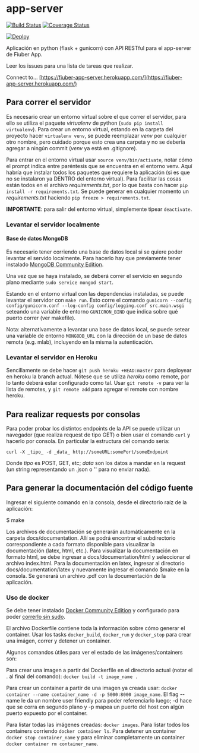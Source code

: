 # app-server

[![Build Status](https://travis-ci.org/fi-ubers/app-server.svg?branch=master)](https://travis-ci.org/fi-ubers/app-server)
[![Coverage Status](https://coveralls.io/repos/github/fi-ubers/app-server/badge.svg?branch=master)](https://coveralls.io/github/fi-ubers/app-server?branch=master)

[![Deploy](https://www.herokucdn.com/deploy/button.svg)](https://heroku.com/deploy)

Aplicación en python (flask + gunicorn) con API RESTful para el app-server de Fiuber App.

Leer los issues para una lista de tareas que realizar.

Connect to... [https://fiuber-app-server.herokuapp.com/](https://fiuber-app-server.herokuapp.com/)

## Para correr el servidor

Es necesario crear un entorno virtual sobre el que correr el servidor, para ello se utiliza el paquete _virtualenv_ de python (`sudo pip install virtualenv`). Para crear un entorno virtual, estando en la carpeta del proyecto hacer `virtualenv venv`, se puede reemplazar _venv_ por cualquier otro nombre, pero cuidado porque esto crea una carpeta y no se debería agregar a ningún commit (_venv_ ya está en .gitignore).

Para entrar en el entorno virtual usar `source venv/bin/activate`, notar cómo el prompt indica entre paréntesis que se encuentra en el entorno venv. Aquí habría que instalar todos los paquetes que requiere la aplicación (si es que no se instalaron ya DENTRO del entorno virtual). Para facilitar las cosas están todos en el archivo _requirements.txt_, por lo que basta con hacer `pip install -r requirements.txt`. Se puede generar en cualquier momento un _requirements.txt_ haciendo `pip freeze > requirements.txt`.

**IMPORTANTE**: para salir del entorno virtual, simplemente tipear `deactivate`.

### Levantar el servidor localmente

#### Base de datos MongoDB

Es necesario tener corriendo una base de datos local si se quiere poder levantar el servido localmente. Para hacerlo hay que previamente tener instalado [MongoDB Community Edition](https://docs.mongodb.com/tutorials/install-mongodb-on-ubuntu/).

Una vez que se haya instalado, se deberá correr el servicio en segundo plano mediante `sudo service mongod start`.

Estando en el entorno virtual con las dependencias instaladas, se puede levantar el servidor con `make run`. Esto corre el comando `gunicorn --config config/gunicorn.conf --log-config config/logging.conf src.main.wsgi` seteando una variable de entorno `GUNICRON_BIND` que indica sobre qué puerto correr (ver makefile).

Nota: alternativamente a levantar una base de datos local, se puede setear una variable de entorno `MONGODB_URL` con la dirección de un base de datos remota (e.g. mlab), incluyendo en la misma la autenticación.

### Levantar el servidor en Heroku

Sencillamente se debe hacer `git push heroku +HEAD:master` para deployear en heroku la branch actual. Nótese que se utiliza _heroku_ como remote, por lo tanto deberá estar configurado como tal. Usar `git remote -v` para ver la lista de remotes, y `git remote add` para agregar el remote con nombre heroku.

## Para realizar requests por consolas

Para poder probar los distintos endpoints de la API se puede utilizar un navegador (que realiza request de tipo GET) o bien usar el comando `curl` y hacerlo por consola. En particular la estructura del comando sería:

`curl -X _tipo_ -d _data_ http://someURL:somePort/someEndpoint`

Donde _tipo_ es POST, GET, etc; _data_ son los datos a mandar en la request (un string representando un .json o '' para no enviar nada). 

## Para generar la documentación del código fuente

Ingresar el siguiente comando en la consola, desde el directorio raíz de la aplicación:

$ make

Los archivos de documentación se generarán automáticamente en la carpeta docs/documentation. Allí se podrá encontrar el subdirectorio correspondiente a cada formato disponible para visualizar la documentación (latex, html, etc.). Para visualizar la documentación en formato html, se debe ingresar a docs/documentation/html y seleccionar el archivo index.html. Para la documentación en latex, ingresar al directorio docs/documentation/latex y nuevamente ingresar el comando $make en la consola. Se generará un archivo .pdf con la documentación de la aplicación.



### Uso de docker

Se debe tener instalado [Docker Community Edition](https://docs.docker.com/engine/installation/#server) y configurado para poder [correrlo sin sudo](https://docs.docker.com/engine/installation/linux/linux-postinstall/).

El archivo Dockerfile contiene toda la información sobre cómo generar el container. Usar los tasks `docker_build`, `docker_run` y `docker_stop` para crear una imágen, correr y detener un container.

Algunos comandos útiles para ver el estado de las imágenes/containers son:

Para crear una imagen a partir del Dockerfile en el directorio actual (notar el . al final del comando): `docker build -t image_name .`

Para crear un container a partir de una imagen ya creada usar: `docker container --name container_name -d -p 5000:8000 image_name`. El flag --name le da un nombre user friendly para poder referenciarlo luego; -d hace que se corra en segundo plano y -p mapea un puerto del host con algún puerto expuesto por el container.

Para listar todas las imágenes creadas: `docker images`. Para listar todos los containers corriendo `docker container ls`. Para detener un container `docker stop container_name` y para eliminar completamente un container `docker container rm container_name`.
